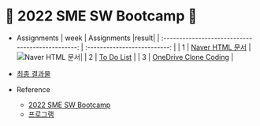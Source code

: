 # :star2: 2022 SME SW Bootcamp :star2:

- Assignments
  | week | Assignments |result|
  | :-----------------------------------------------: | :--------------------------: |
  | 1 | [Naver HTML 문서](https://github.com/Chaewon-Leee/TIL/tree/main/WEB/SME_SW_Bootcamp/Naver) |![Naver HTML 문서](/naver/image/result_screen.png)|
  | 2 | [To Do List](https://github.com/Chaewon-Leee/TIL/tree/main/WEB/SME_SW_Bootcamp/Todolist) |
  | 3 | [OneDrive Clone Coding](https://github.com/Chaewon-Leee/TIL/tree/main/WEB/SME_SW_Bootcamp/onedrive) |

- [최종 결과물](https://github.com/Chaewon-Leee/PROJECT_DDAOM)

- Reference
  - [2022 SME SW Bootcamp](https://github.com/TEAMLAB-Lecture/sme-swbootcamp-hw-repository)
  - [프로그램](https://blissray.notion.site/SME-SW-Bootcamp-1f9f6bfffb5b40699ef8168f49ae101c)
